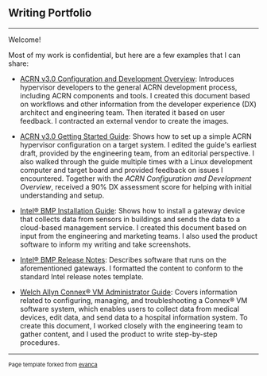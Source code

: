 ## Writing Portfolio

---

Welcome!

Most of my work is confidential, but here are a few examples that I can share:

- [ACRN v3.0 Configuration and Development Overview](https://projectacrn.github.io/3.0/getting-started/overview_dev.html): Introduces hypervisor developers to the general ACRN development process, including ACRN components and tools. I created this document based on workflows and other information from the developer experience (DX) architect and engineering team. Then iterated it based on user feedback. I contracted an external vendor to create the images.

- [ACRN v3.0 Getting Started Guide](https://projectacrn.github.io/3.0/getting-started/getting-started.html): Shows how to set up a simple ACRN hypervisor configuration on a target system. I edited the guide's earliest draft, provided by the engineering team, from an editorial perspective. I also walked through the guide multiple times with a Linux development computer and target board and provided feedback on issues I encountered. Together with the *ACRN Configuration and Development Overview*, received a 90% DX assessment score for helping with initial understanding and setup.

- [Intel® BMP Installation Guide](pdf/writing-sample-334815-002-intel-bmp-installation-guide.pdf): Shows how to install a gateway device that collects data from sensors in buildings and sends the data to a cloud-based management service. I created this document based on input from the engineering and marketing teams. I also used the product software to inform my writing and take screenshots.

- [Intel® BMP Release Notes](pdf/writing-sample-335025-003-intel-bmp-v1-0-release-notes.pdf): Describes software that runs on the aforementioned gateways. I formatted the content to conform to the standard Intel release notes template.

- [Welch Allyn Connex® VM Administrator Guide](pdf/writing-sample-80015957c-connex-vm-administrator-guide.pdf): Covers information related to configuring, managing, and troubleshooting a Connex® VM software system, which enables users to collect data from medical devices, edit data, and send data to a hospital information system. To create this document, I worked closely with the engineering team to gather content, and I used the product to write step-by-step procedures.

---
<p style="font-size:11px">Page template forked from <a href="https://github.com/evanca/quick-portfolio">evanca</a></p>
<!-- Remove above link if you don't want to attibute -->
